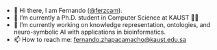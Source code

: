 
<!--
**ferzcam/ferzcam** is a ✨ _special_ ✨ repository because its `README.md` (this file) appears on your GitHub profile.

Here are some ideas to get you started:

-->


- 🤙 Hi there, I am Fernando ([@ferzcam](https://github.com/ferzcam)).
- 🔭 I’m currently a Ph.D. student in Computer Science at KAUST 🧑‍🔬
- 🌱 I’m currently working on knowledge representation, ontologies, and neuro-symbolic AI with applications in bioinformatics.
- 📫 How to reach me: fernando.zhapacamacho@kaust.edu.sa
